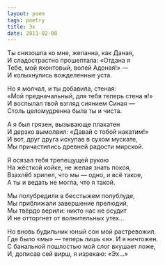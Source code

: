 ```yaml
---
layout: poem
tags: poetry
title: Эх
date: 2011-02-08
---
```


Ты снизошла ко мне, желанна, как Даная,<br>
И сладострастно прошептала: «Отдана я<br>
Тебе, мой яхонтовый, волей Адоная!» —<br>
И колыхнулись вожделенные уста.<br>

Но я молчал, и ты добавила, стеная:<br>
«Мой предначальный, для тебя теперь стена я!»<br>
И воспылал твой взгляд сиянием Синая —<br>
Столь целомудренна была ты и чиста.<br>

А я был грязен, вызывающе плакатен<br>
И дерзко вымолвил: «Давай с тобой накатим!»<br>
И вот, друг друга искупав в сухом мускате,<br>
Мы причастились древней радости мирской.<br>

Я осязал тебя трепещущей рукою<br>
На жёсткой койке, не желая знать покоя,<br>
Взахлёб хрипел, что мы — одно, и всё такое,<br>
А ты и ведать не могла, что я такой.<br>

Мы полубредили в бесстыжем полублуде,<br>
Мы приближали завершение прелюдий,<br>
Мы твёрдо верили: никто нас не осудит<br>
И не отторгнет от волнительных утех...<br>

Но вновь будильник юный сон мой растревожил.<br>
Где было «мы» — теперь лишь «я». И я ничтожен.<br>
С банальной пошлостью мой слог вкушает ложе,<br>
И, дописав сей вирш, я изрекаю: «Эх...»
